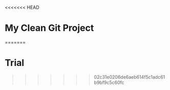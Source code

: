 <<<<<<< HEAD
# My Clean Git Project
=======
# Trial
>>>>>>> 02c31e0206de6aeb614f5c1adc61b9bf9c5c60fc
